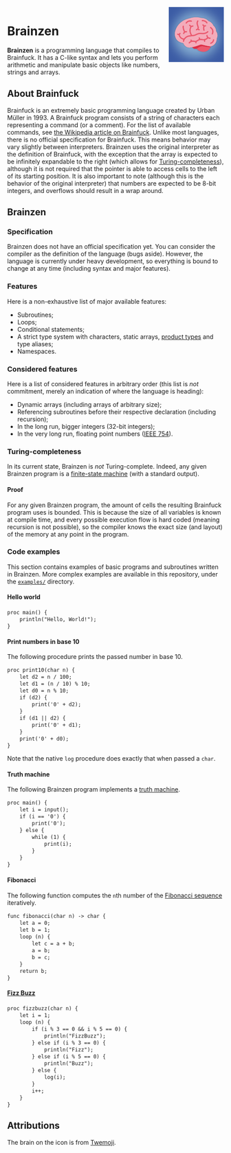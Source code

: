 <img src="assets/icon.svg" alt="Brainzen icon: a brain over a blue background" width="128" align="right">

# Brainzen

**Brainzen** is a programming language that compiles to Brainfuck. It has a C-like syntax and lets you perform arithmetic and manipulate basic objects like numbers, strings and arrays.

## About Brainfuck

Brainfuck is an extremely basic programming language created by Urban Müller in 1993. A Brainfuck program consists of a string of characters each representing a command (or a comment). For the list of available commands, see [the Wikipedia article on Brainfuck](https://en.wikipedia.org/wiki/Brainfuck#Commands). Unlike most languages, there is no official specification for Brainfuck. This means behavior may vary slightly between interpreters. Brainzen uses the original interpreter as the definition of Brainfuck, with the exception that the array is expected to be infinitely expandable to the right (which allows for [Turing-completeness](https://en.wikipedia.org/wiki/Turing_completeness)), although it is not required that the pointer is able to access cells to the left of its starting position. It is also important to note (although this is the behavior of the original interpreter) that numbers are expected to be 8-bit integers, and overflows should result in a wrap around.

## Brainzen

### Specification

Brainzen does not have an official specification yet. You can consider the compiler as the definition of the language (bugs aside). However, the language is currently under heavy development, so everything is bound to change at any time (including syntax and major features).

### Features

Here is a non-exhaustive list of major available features:

- Subroutines;
- Loops;
- Conditional statements;
- A strict type system with characters, static arrays, [product types](https://en.wikipedia.org/wiki/Product_type) and type aliases;
- Namespaces.

### Considered features

Here is a list of considered features in arbitrary order (this list is *not* commitment, merely an indication of where the language is heading):

- Dynamic arrays (including arrays of arbitrary size);
- Referencing subroutines before their respective declaration (including recursion);
- In the long run, bigger integers (32-bit integers);
- In the very long run, floating point numbers ([IEEE 754](https://en.wikipedia.org/wiki/IEEE_754)).

### Turing-completeness

In its current state, Brainzen is *not* Turing-complete. Indeed, any given Brainzen program is a [finite-state machine](https://en.wikipedia.org/wiki/Finite-state_machine) (with a standard output).

#### Proof

For any given Brainzen program, the amount of cells the resulting Brainfuck program uses is bounded. This is because the size of all variables is known at compile time, and every possible execution flow is hard coded (meaning recursion is not possible), so the compiler knows the exact size (and layout) of the memory at any point in the program.

### Code examples

This section contains examples of basic programs and subroutines written in Brainzen. More complex examples are available in this repository, under the [`examples/`](examples) directory.

#### Hello world

```brainzen
proc main() {
    println("Hello, World!");
}
```

#### Print numbers in base 10

The following procedure prints the passed number in base 10.

```brainzen
proc print10(char n) {
    let d2 = n / 100;
    let d1 = (n / 10) % 10;
    let d0 = n % 10;
    if (d2) {
        print('0' + d2);
    }
    if (d1 || d2) {
        print('0' + d1);
    }
    print('0' + d0);
}
```

Note that the native `log` procedure does exactly that when passed a `char`.

#### Truth machine

The following Brainzen program implements a [truth machine](https://esolangs.org/wiki/Truth-machine).

```braiznen
proc main() {
    let i = input();
    if (i == '0') {
        print('0');
    } else {
        while (1) {
            print(i);
        }
    }
}
```

#### Fibonacci

The following function computes the `n`th number of the [Fibonacci sequence](https://en.wikipedia.org/wiki/Fibonacci_number) iteratively.

```brainzen
func fibonacci(char n) -> char {
    let a = 0;
    let b = 1;
    loop (n) {
        let c = a + b;
        a = b;
        b = c;
    }
    return b;
}
```

#### [Fizz Buzz](https://en.wikipedia.org/wiki/Fizz_buzz)

```brainzen
proc fizzbuzz(char n) {
    let i = 1;
    loop (n) {
        if (i % 3 == 0 && i % 5 == 0) {
            println("FizzBuzz");
        } else if (i % 3 == 0) {
            println("Fizz");
        } else if (i % 5 == 0) {
            println("Buzz");
        } else {
            log(i);
        }
        i++;
    }
}
```

## Attributions

The brain on the icon is from [Twemoji](https://twemoji.twitter.com/).
